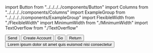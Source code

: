 import Button from "../../../../components/Button"
import Columns from "../../../../components/Columns"
import ExampleGroup from "../../../../components/ExampleGroup"
import FlexibleWidth from "./FlexibleWidth"
import MinimumWidth from "./MinimumWidth"
import TextOverflow from "./TextOverflow"

<Columns reverse>
  <FlexibleWidth />
  <ExampleGroup>
    <Button priority="high">Send</Button>
    <Button>Create Account</Button>
  </ExampleGroup>
</Columns>
<Columns reverse>
  <MinimumWidth />
  <ExampleGroup>
    <Button priority="high">Go</Button>
    <Button>Return</Button>
  </ExampleGroup>
</Columns>
<Columns reverse>
  <TextOverflow />
  <ExampleGroup>
    <Button>Lorem ipsum dolor sit amet quis euismod nisi consectetur</Button>
  </ExampleGroup>
</Columns>
